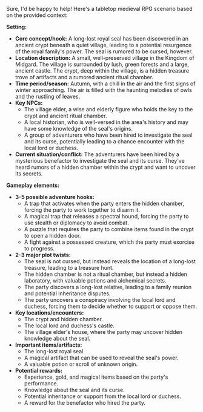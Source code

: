  Sure, I'd be happy to help! Here's a tabletop medieval RPG scenario based on the provided context:

**Setting:**
- **Core concept/hook:** A long-lost royal seal has been discovered in an ancient crypt beneath a quiet village, leading to a potential resurgence of the royal family's power. The seal is rumored to be cursed, however.
- **Location description:** A small, well-preserved village in the Kingdom of Midgard. The village is surrounded by lush, green forests and a large, ancient castle. The crypt, deep within the village, is a hidden treasure trove of artifacts and a rumored ancient ritual chamber.
- **Time period/season:** Autumn, with a chill in the air and the first signs of winter approaching. The air is filled with the haunting melodies of owls and the rustling of leaves.
- **Key NPCs:**
	+ The village elder, a wise and elderly figure who holds the key to the crypt and ancient ritual chamber.
	+ A local historian, who is well-versed in the area's history and may have some knowledge of the seal's origins.
	+ A group of adventurers who have been hired to investigate the seal and its curse, potentially leading to a chance encounter with the local lord or duchess.
- **Current situation/conflict:** The adventurers have been hired by a mysterious benefactor to investigate the seal and its curse. They've heard rumors of a hidden chamber within the crypt and want to uncover its secrets.

**Gameplay elements:**
- **3-5 possible adventure hooks:**
	+ A trap that activates when the party enters the hidden chamber, forcing the party to work together to disarm it.
	+ A magical trap that releases a spectral hound, forcing the party to use stealth or diplomacy to avoid combat.
	+ A puzzle that requires the party to combine items found in the crypt to open a hidden door.
	+ A fight against a possessed creature, which the party must exorcise to progress.
- **2-3 major plot twists:**
	+ The seal is not cursed, but instead reveals the location of a long-lost treasure, leading to a treasure hunt.
	+ The hidden chamber is not a ritual chamber, but instead a hidden laboratory, with valuable potions and alchemical secrets.
	+ The party discovers a long-lost relative, leading to a family reunion and potential inheritance disputes.
	+ The party uncovers a conspiracy involving the local lord and duchess, forcing them to decide whether to support or oppose them.
- **Key locations/encounters:**
	+ The crypt and hidden chamber.
	+ The local lord and duchess's castle.
	+ The village elder's house, where the party may uncover hidden knowledge about the seal.
- **Important items/artifacts:**
	+ The long-lost royal seal.
	+ A magical artifact that can be used to reveal the seal's power.
	+ A valuable potion or scroll of unknown origin.
- **Potential rewards:**
	+ Experience, gold, and magical items based on the party's performance.
	+ Knowledge about the seal and its curse.
	+ Potential inheritance or support from the local lord or duchess.
	+ A reward for the benefactor who hired the party.